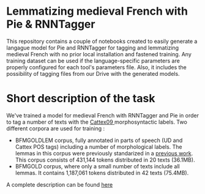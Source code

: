 # Lemmatizing medieval French with Pie & RNNTagger

This repository contains a couple of notebooks created to easily generate a langague model for Pie and RNNTagger for tagging and lemmatizing medieval French with no prior local installation and fastened training. Any training dataset can be used if the language-specific parameters are properly configured for each tool's parameters file. Also, it includes the possibility of tagging files from our Drive with the generated models.


# Short description of the task

We've trained a model for medieval French with RNNTagger and Pie in order to tag a number of texts with the <a href="http://bfm.ens-lyon.fr/IMG/pdf/Cattex2009_manuel_2.0.pdf">Cattex09 </a> morphosyntactic labels. Two different corpora are used for training : 
- BFMGOLDLEM corpus, fully annotated in parts of speech (UD and Cattex POS tags) including a number of morphological labels. The lemmas in this corpus were previously standarized in a <a href="https://github.com/CristinaGHolgado/Lemmatisation_AncienFran-ais">previous work</a>. This corpus consists of 431,144 tokens distributed in 20 texts (36.1MB).
- BFMGOLD corpus, where only a small number of texts include all lemmas. It contains 1,187,061 tokens distributed in 42 texts (75.4MB).

A complete description can be found <a href="https://gitlab.huma-num.fr/lemmatisation-fro/bfm-lem/-/blob/master/doc/description_nlppie_rnntagger.pdf"> here </a>

